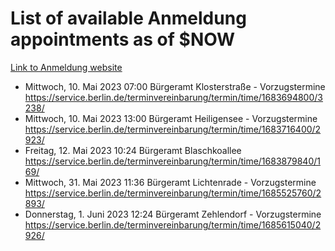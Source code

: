 # List of available Anmeldung appointments as of $NOW
[Link to Anmeldung website](https://service.berlin.de/terminvereinbarung/termin/tag.php?termin=1&anliegen[]=120686&dienstleisterlist=122210,122217,327316,122219,327312,122227,327314,122231,327346,122243,327348,122254,122252,329742,122260,329745,122262,329748,122271,327278,122273,327274,122277,327276,330436,122280,327294,122282,327290,122284,327292,122291,327270,122285,327266,122286,327264,122296,327268,150230,329760,122297,327286,122294,327284,122312,329763,122314,329775,122304,327330,122311,327334,122309,327332,317869,122281,327352,122279,329772,122283,122276,327324,122274,327326,122267,329766,122246,327318,122251,327320,122257,327322,122208,327298,122226,327300&herkunft=http%3A%2F%2Fservice.berlin.de%2Fdienstleistung%2F120686%2F)
- Mittwoch, 10. Mai 2023 07:00 Bürgeramt Klosterstraße - Vorzugstermine https://service.berlin.de/terminvereinbarung/termin/time/1683694800/3238/
- Mittwoch, 10. Mai 2023 13:00 Bürgeramt Heiligensee - Vorzugstermine https://service.berlin.de/terminvereinbarung/termin/time/1683716400/2923/
- Freitag, 12. Mai 2023 10:24 Bürgeramt Blaschkoallee https://service.berlin.de/terminvereinbarung/termin/time/1683879840/169/
- Mittwoch, 31. Mai 2023 11:36 Bürgeramt Lichtenrade - Vorzugstermine https://service.berlin.de/terminvereinbarung/termin/time/1685525760/2893/
- Donnerstag, 1. Juni 2023 12:24 Bürgeramt Zehlendorf - Vorzugstermine https://service.berlin.de/terminvereinbarung/termin/time/1685615040/2926/
